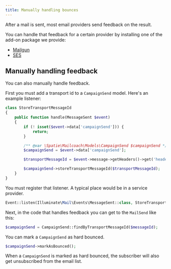 ```yaml
---
title: Manually handling bounces
---
```


After a mail is sent, most email providers send feedback on the result.

You can handle that feedback for a certain provider by installing one of the add-on package we provide:
- [Mailgun](https://github.com/spatie/laravel-email-campaigns-mailgun-feedback)
- [SES](https://github.com/spatie/laravel-email-campaigns-ses-feedback)

## Manually handling feedback

You can also manually handle feedback.

First you must add a transport id to a `CampaignSend` model. Here's an example listener: 

```php
class StoreTransportMessageId
{
    public function handle(MessageSent $event)
    {
        if (! isset($event->data['campaignSend'])) {
            return;
        }

        /** @var \Spatie\Mailcoach\Models\CampaignSend $campaignSend */
        $campaignSend = $event->data['campaignSend'];

        $transportMessageId = $event->message->getHeaders()->get('header-name-used-by-your-email-provider')->getFieldBody();

        $campaignSend->storeTransportMessageId($transportMessageId);
    }
}
```

You must register that listener. A typical place would be in a service provider.

```php
Event::listen(Illuminate\Mail\Events\MessageSent::class, StoreTransportMessageId::class);
```

Next, in the code that handles feedback you can get to the `MailSend` like this:

```php
$campaignSend = CampaignSend::findByTransportMessageId($messageId);
```

You can mark a `CampaignSend` as hard bounced.

```php
$campaignSend->markAsBounced();
```

When a `CampaignSend` is marked as hard bounced, the subscriber will  also get unsubscribed from the email list.
